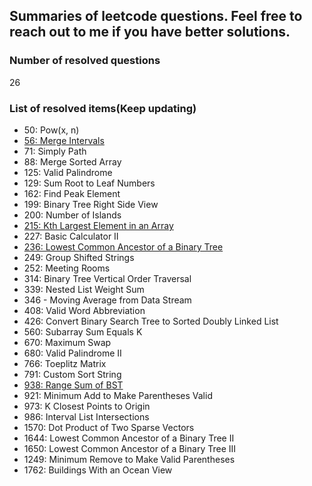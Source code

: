 ## Summaries of leetcode questions. Feel free to reach out to me if you have better solutions.

### Number of resolved questions

26

### List of resolved items(Keep updating)

- 50: Pow(x, n)
- [56: Merge Intervals](https://github.com/yimingdeveloper/leetcode/blob/main/5x/56-Merge%20Intervals.md)
- 71: Simply Path
- 88: Merge Sorted Array
- 125: Valid Palindrome
- 129: Sum Root to Leaf Numbers
- 162: Find Peak Element
- 199: Binary Tree Right Side View
- 200: Number of Islands
- [215: Kth Largest Element in an Array](https://github.com/yimingdeveloper/leetcode/blob/main/21x/215-Kth%20Largest%20Element%20in%20an%20Array.md)
- 227: Basic Calculator II
- [236: Lowest Common Ancestor of a Binary Tree](https://github.com/yimingdeveloper/leetcode/blob/main/23x/236-Lowest%20Common%20Ancestor%20of%20a%20Binary%20Tree.md)
- 249: Group Shifted Strings
- 252: Meeting Rooms
- 314: Binary Tree Vertical Order Traversal
- 339: Nested List Weight Sum
- 346 - Moving Average from Data Stream
- 408: Valid Word Abbreviation
- 426: Convert Binary Search Tree to Sorted Doubly Linked List
- 560: Subarray Sum Equals K
- 670: Maximum Swap
- 680: Valid Palindrome II
- 766: Toeplitz Matrix
- 791: Custom Sort String
- [938: Range Sum of BST](https://github.com/yimingdeveloper/leetcode/blob/main/93x/938-Range%20Sum%20of%20BST)
- 921: Minimum Add to Make Parentheses Valid
- 973: K Closest Points to Origin
- 986: Interval List Intersections
- 1570: Dot Product of Two Sparse Vectors
- 1644: Lowest Common Ancestor of a Binary Tree II
- 1650: Lowest Common Ancestor of a Binary Tree III
- 1249: Minimum Remove to Make Valid Parentheses
- 1762: Buildings With an Ocean View
